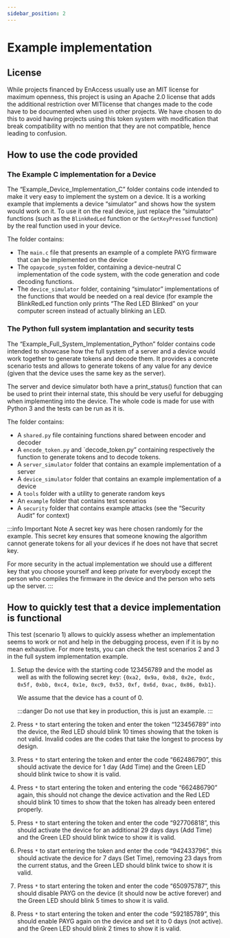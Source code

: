```yaml
---
sidebar_position: 2
---
```


# Example implementation

## License

While projects financed by EnAccess usually use an MIT license for maximum openness, this project is using an Apache 2.0 license that adds the additional restriction over MITlicense that changes made to the code have to be documented when used in other projects. We have chosen to do this to avoid having projects using this token system with modification that break compatibility with no mention that they are not compatible, hence leading to confusion.

## How to use the code provided

### The Example C implementation for a Device

The “Example_Device_Implementation_C” folder contains code intended to make it very easy to implement the system on a device. It is a working example that implements a device “simulator” and shows how the system would work on it. To use it on the real device, just replace the “simulator” functions (such as the `BlinkRedLed` function or the `GetKeyPressed` function) by the real function used in your device.

The folder contains:

- The `main.c` file that presents an example of a complete PAYG firmware that can be implemented on the device
- The `opaycode_system` folder, containing a device-neutral C implementation of the code system, with the code generation and code decoding functions.
- The `device_simulator` folder, containing “simulator” implementations of the functions that would be needed on a real device (for example the BlinkRedLed function only prints “The Red LED Blinked” on your computer screen instead of actually blinking an LED.

### The Python full system implantation and security tests

The “Example_Full_System_Implementation_Python” folder contains code intended to showcase how the full system of a server and a device would work together to generate tokens and decode them. It provides a concrete scenario tests and allows to generate tokens of any value for any device (given that the device uses the same key as the server).

The server and device simulator both have a print_status() function that can be used to print their internal state, this should be very useful for debugging when implementing into the device. The whole code is made for use with Python 3 and the tests can be run as it is.

The folder contains:

- A `shared.py` file containing functions shared between encoder and decoder
- A `encode_token.py` and `decode_token.py” containing respectively the function to generate tokens and to decode tokens.
- A `server_simulator` folder that contains an example implementation of a server
- A `device_simulator` folder that contains an example implementation of a device
- A `tools` folder with a utility to generate random keys
- An `example` folder that contains test scenarios
- A `security` folder that contains example attacks (see the “Security Audit” for context)

:::info Important Note
A secret key was here chosen randomly for the example. This secret key ensures that someone knowing the algorithm cannot generate tokens for all your devices if he does not have that secret key.

For more security in the actual implementation we should use a different key that you choose yourself and keep private for everybody except the person who compiles the firmware in the device and the person who sets up the server.
:::

## How to quickly test that a device implementation is functional

This test (scenario 1) allows to quickly assess whether an implementation seems to work or not and help in the debugging process, even if it is by no mean exhaustive. For more tests, you can check the test scenarios 2 and 3 in the full system implementation example.

1. Setup the device with the starting code 123456789 and the model as well as with the following secret key: `{0xa2, 0x9a, 0xb8, 0x2e, 0xdc, 0x5f, 0xbb, 0xc4, 0x1e, 0xc9, 0x53, 0xf, 0x6d, 0xac, 0x86, 0xb1}`.

   We assume that the device has a count of 0.

   :::danger
   Do not use that key in production, this is just an example.
   :::

2. Press `*` to start entering the token and enter the token “123456789” into the device, the Red LED should blink 10 times showing that the token is not valid. Invalid codes are the codes that take the longest to process by design.
3. Press `*` to start entering the token and enter the code “662486790”, this should activate the device for 1 day (Add Time) and the Green LED should blink twice to show it is valid.
4. Press `*` to start entering the token and entering the code “662486790” again, this should not change the device activation and the Red LED should blink 10 times to show that the token has already been entered properly.
5. Press `*` to start entering the token and enter the code “927706818”, this should activate the device for an additional 29 days days (Add Time) and the Green LED should blink twice to show it is valid.
6. Press `*` to start entering the token and enter the code “942433796”, this should activate the device for 7 days (Set Time), removing 23 days from the current status, and the Green LED should blink twice to show it is valid.
7. Press `*` to start entering the token and enter the code “650975787”, this should disable PAYG on the device (it should now be active forever) and the Green LED should blink 5 times to show it is valid.
8. Press `*` to start entering the token and enter the code “592185789”, this should enable PAYG again on the device and set it to 0 days (not active). and the Green LED should blink 2 times to show it is valid.
